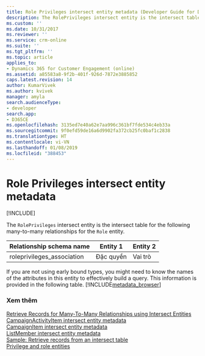 ```yaml
---
title: Role Privileges intersect entity metadata (Developer Guide for Dynamics 365 for Customer Engagement)| MicrosoftDocs
description: The RolePrivileges intersect entity is the intersect table for the following many-to-many relationships for the Role entity
ms.custom: ''
ms.date: 10/31/2017
ms.reviewer: ''
ms.service: crm-online
ms.suite: ''
ms.tgt_pltfrm: ''
ms.topic: article
applies_to:
- Dynamics 365 for Customer Engagement (online)
ms.assetid: a85583a8-9f2b-401f-926d-7872e3885852
caps.latest.revision: 14
author: KumarVivek
ms.author: kvivek
manager: amyla
search.audienceType:
- developer
search.app:
- D365CE
ms.openlocfilehash: 3135ed7e40a62e7aa996c361bf7fde534c4eb33a
ms.sourcegitcommit: 9f0efd59de16a6d9902fa372cb25fc0baf1c2838
ms.translationtype: HT
ms.contentlocale: vi-VN
ms.lasthandoff: 01/08/2019
ms.locfileid: "388453"
---
```

# <a name="role-privileges-intersect-entity-metadata"></a>Role Privileges intersect entity metadata

[!INCLUDE[](../../includes/cc_applies_to_update_9_0_0.md)]

The `RolePrivileges` intersect entity is the intersect table for the following many-to-many relationships for the `Role` entity.  
  
|Relationship schema name|Entity 1|Entity 2|  
|------------------------------|--------------|--------------|  
|roleprivileges_association|Đặc quyền|Vai trò|  
  
 If you are not using early bound types, you might need to know the names of the attributes in this entity to effectively build a query. This information is provided in the following table. [!INCLUDE[metadata_browser](../../includes/metadata-browser.md)]  
  
### <a name="see-also"></a>Xem thêm  
 [Retrieve Records for Many-To-Many Relationships using Intersect Entities](retrieve-records-many-to-many-relationships-intersect-entities.md)   
 [CampaignActivityItem intersect entity metadata](campaignactivityitem-intersect-entity-metadata.md)   
 [CampaignItem intersect entity metadata](campaignitem-intersect-entity-metadata.md)   
 [ListMember intersect entity metadata](listmember-intersect-entity-metadata.md)   
 [Sample: Retrieve records from an intersect table](sample-retrieve-records-intersect-table.md)   
 [Privilege and role entities](../privilege-role-entities.md)
